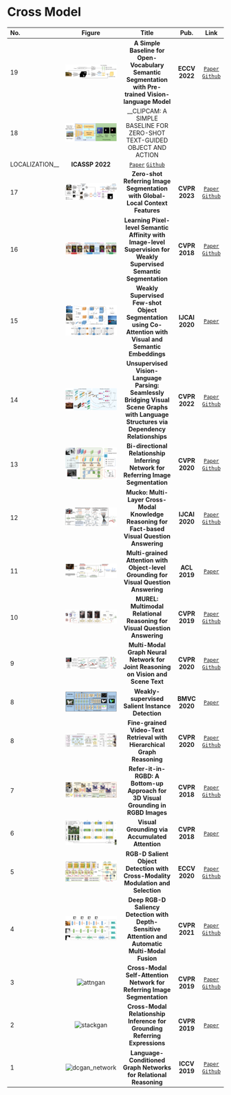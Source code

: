 # Cross Model

|No.   |Figure   |Title   |Pub.  |Link|         
|:----|:-----:|:-----:|:-----:|:---:|
|19|![bi](IM/ov.png)|__A Simple Baseline for Open-Vocabulary Semantic Segmentation with Pre-trained Vision-language Model__|__ECCV 2022__|[`Paper`](https://arxiv.org/abs/2112.14757) [`Github`](https://github.com/MendelXu/zsseg.baseline)|
|18|![bi](IM/clipcam.png)|__CLIPCAM: A SIMPLE BASELINE FOR ZERO-SHOT TEXT-GUIDED OBJECT AND ACTION
LOCALIZATION__|__ICASSP 2022__|[`Paper`](https://ieeexplore.ieee.org/document/9747841) [`Github`](https://github.com/aiiu-lab/CLIPCAM)|
|17|![bi](IM/zeroshot.png)|__Zero-shot Referring Image Segmentation with Global-Local Context Features__|__CVPR 2023__|[`Paper`](https://openaccess.thecvf.com/content/CVPR2023/papers/Yu_Zero-Shot_Referring_Image_Segmentation_With_Global-Local_Context_Features_CVPR_2023_paper.pdf) [`Github`](https://github.com/Seonghoon-Yu/Zero-shot-RIS)|
|16|![bi](IM/affinitynet.png)|__Learning Pixel-level Semantic Affinity with Image-level Supervision for Weakly Supervised Semantic Segmentation__|__CVPR 2018__|[`Paper`](https://openaccess.thecvf.com/content_cvpr_2018/papers/Ahn_Learning_Pixel-Level_Semantic_CVPR_2018_paper.pdf) [`Github`](https://github.com/jiwoon-ahn/psa)|
|15|![bi](IM/IJCAI20.png)|__Weakly Supervised Few-shot Object Segmentation using Co-Attention with Visual and Semantic Embeddings__|__IJCAI 2020__|[`Paper`](https://arxiv.org/abs/2001.09540)|
|14|![bi](IM/parse.png)|__Unsupervised Vision-Language Parsing: Seamlessly Bridging Visual Scene Graphs with Language Structures via Dependency Relationships__|__CVPR 2022__|[`Paper`](https://openaccess.thecvf.com/content/CVPR2022/papers/Lou_Unsupervised_Vision-Language_Parsing_Seamlessly_Bridging_Visual_Scene_Graphs_With_Language_CVPR_2022_paper.pdf) [`Github`](https://github.com/bigai-research/VLGAE)|
|13|![bi](IM/bi.png)|__Bi-directional Relationship Inferring Network for Referring Image Segmentation__|__CVPR 2020__|[`Paper`](https://openaccess.thecvf.com/content_CVPR_2020/papers/Hu_Bi-Directional_Relationship_Inferring_Network_for_Referring_Image_Segmentation_CVPR_2020_paper.pdf) [`Github`](https://github.com/fengguang94/CVPR2020-BRINet)|
|12|![multigrained](IM/Mucko.png)|__Mucko: Multi-Layer Cross-Modal Knowledge Reasoning for Fact-based Visual Question Answering__|__IJCAI 2020__|[`Paper`](https://www.ijcai.org/proceedings/2020/0153.pdf) [`Github`](https://github.com/astro-zihao/mucko)|
|11|![multigrained](IM/multigrained.png)|__Multi-grained Attention with Object-level Grounding for Visual Question Answering__|__ACL 2019__|[`Paper`](https://aclanthology.org/P19-1349.pdf)|
|10|![MUREL](IM/MUREL.png)|__MUREL: Multimodal Relational Reasoning for Visual Question Answering__|__CVPR 2019__|[`Paper`](https://openaccess.thecvf.com/content_CVPR_2019/papers/Cadene_MUREL_Multimodal_Relational_Reasoning_for_Visual_Question_Answering_CVPR_2019_paper.pdf) [`Github`](https://github.com/Cadene/murel.bootstrap.pytorch)|
|9|![mmgnn](IM/mmgnn.png)|__Multi-Modal Graph Neural Network for Joint Reasoning on Vision and Scene Text__|__CVPR 2020__|[`Paper`](https://arxiv.org/abs/2003.13962) [`Github`](https://github.com/ricolike/mmgnn_textvqa)|
|8|![wssis](IM/wssis.png)|__Weakly-supervised Salient Instance Detection__|__BMVC 2020__|[`Paper`](https://www.bmvc2020-conference.com/assets/papers/0430.pdf)|
|8|![referit](IM/finegrained.png)|__Fine-grained Video-Text Retrieval with Hierarchical Graph Reasoning__|__CVPR 2020__|[`Paper`](https://openaccess.thecvf.com/content_CVPR_2020/papers/Chen_Fine-Grained_Video-Text_Retrieval_With_Hierarchical_Graph_Reasoning_CVPR_2020_paper.pdf) [`Github`](https://unclemedm.github.io/Refer-it-in-RGBD/)|
|7|![referit](IM/referit.png)|__Refer-it-in-RGBD: A Bottom-up Approach for 3D Visual Grounding in RGBD Images__|__CVPR 2018__|[`Paper`](https://openaccess.thecvf.com/content/CVPR2021/papers/Liu_Refer-It-in-RGBD_A_Bottom-Up_Approach_for_3D_Visual_Grounding_in_RGBD_CVPR_2021_paper.pdf) [`Github`](https://unclemedm.github.io/Refer-it-in-RGBD/)|
|6|![accumulate](IM/accumulate.png)|__Visual Grounding via Accumulated Attention__|__CVPR 2018__|[`Paper`](https://openaccess.thecvf.com/content_cvpr_2018/papers/Deng_Visual_Grounding_via_CVPR_2018_paper.pdf)|
|5|![Modulation](IM/Modulation.png)|__RGB-D Salient Object Detection with Cross-Modality Modulation and Selection__|__ECCV 2020__|[`Paper`](https://www.ecva.net/papers/eccv_2020/papers_ECCV/papers/123530222.pdf) [`Github`](https://li-chongyi.github.io/Proj_ECCV20)|
|4|![depthsensitive](IM/depthsensitive.png)|__Deep RGB-D Saliency Detection with Depth-Sensitive Attention and Automatic Multi-Modal Fusion__|__CVPR 2021__|[`Paper`](https://openaccess.thecvf.com/content/CVPR2021/papers/Sun_Deep_RGB-D_Saliency_Detection_With_Depth-Sensitive_Attention_and_Automatic_Multi-Modal_CVPR_2021_paper.pdf) [`Github`](https://github.com/sunpeng1996/DSA2F) |
|3|![attngan](IM/RIS.png)|__Cross-Modal Self-Attention Network for Referring Image Segmentation__|__CVPR 2019__|[`Paper`](http://openaccess.thecvf.com/content_CVPR_2019/papers/Ye_Cross-Modal_Self-Attention_Network_for_Referring_Image_Segmentation_CVPR_2019_paper.pdf) [`Github`](https://github.com/NanWangAC/CMSA-Net) |
|2|![stackgan](IM/RE1.png)|__Cross-Modal Relationship Inference for Grounding Referring Expressions__|__CVPR 2019__|[`Paper`](http://openaccess.thecvf.com/content_CVPR_2019/papers/Yang_Cross-Modal_Relationship_Inference_for_Grounding_Referring_Expressions_CVPR_2019_paper.pdf) |
|1|![dcgan_network](IM/RR.png)|__Language-Conditioned Graph Networks for Relational Reasoning__|__ICCV 2019__|[`Paper`](https://arxiv.org/pdf/1905.04405.pdf) [`Github`](https://github.com/ronghanghu/lcgn) |

